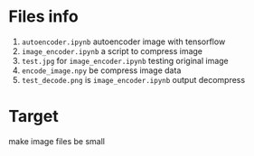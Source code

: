 # Files info

1. `autoencoder.ipynb` autoencoder image with tensorflow
2. `image_encoder.ipynb` a script to compress image
3. `test.jpg` for `image_encoder.ipynb` testing original image
4. `encode_image.npy` be compress image data
5. `test_decode.png` is `image_encoder.ipynb` output decompress

# Target

make image files be small
